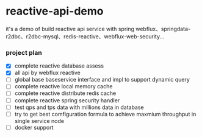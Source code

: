 # reactive-api-demo
it's a demo of build reactive api service with spring webflux、springdata-r2dbc、r2dbc-mysql、redis-reactive、webflux-web-security...

### project plan
- [x] complete reactive database assess
- [x] all api by webflux reactive 
- [ ] global base baseservice interface and impl to support dynamic query
- [ ] complete reactive local memory cache
- [ ] complete reactive distribute redis cache
- [ ] complete reactive spring security handler
- [ ] test qps and tps data with millions data in database
- [ ] try to get best comfiguration formula to achieve maxmium throughput in single service node
- [ ] docker support